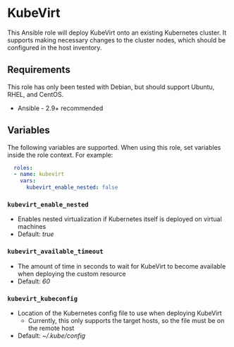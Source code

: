 # KubeVirt

This Ansible role will deploy KubeVirt onto an existing Kubernetes cluster. It
supports making necessary changes to the cluster nodes, which should be
configured in the host inventory.

## Requirements

This role has only been tested with Debian, but should support Ubuntu, RHEL,
and CentOS.

* Ansible - 2.9+ recommended

## Variables

The following variables are supported. When using this role, set variables
inside the role context. For example:

```yaml
  roles:
  - name: kubevirt
    vars:
      kubevirt_enable_nested: false
```

### `kubevirt_enable_nested`

- Enables nested virtualization if Kubernetes itself is deployed on virtual
machines
- Default: *true*

### `kubevirt_available_timeout`

- The amount of time in seconds to wait for KubeVirt to become available when
deploying the custom resource
- Default: *60*

### `kubevirt_kubeconfig`

- Location of the Kubernetes config file to use when deploying KubeVirt
  - Currently, this only supports the target hosts, so the file must be on the remote host
- Default: *~/.kube/config*
